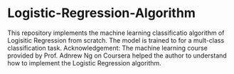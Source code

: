 # Logistic-Regression-Algorithm
This repository implements the machine learning classificatio algorithm of Logisitic Regression from scratch.
The model is trained to for a mult-class classification task. 
Acknowledgement:
The machine learning course provided by Prof. Adnrew Ng on Coursera helped the author to understand how to implement the Logistic Regression algorithm.
